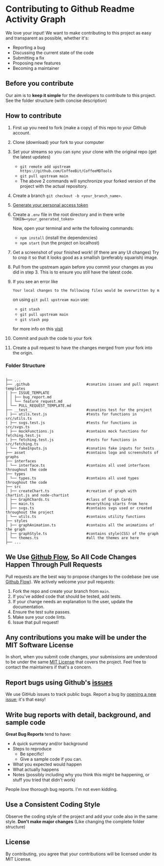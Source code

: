 # Contributing to Github Readme Activity Graph

We love your input! We want to make contributing to this project as easy and transparent as possible, whether it's:

- Reporting a bug
- Discussing the current state of the code
- Submitting a fix
- Proposing new features
- Becoming a maintainer

## Before you contribute

Our aim is to **keep it simple** for the developers to contribute to this project. See the folder structure (with concise description)

## How to contribute

1. First up you need to fork (make a copy) of this repo to your Github account.

2. Clone (download) your fork to your computer

3. Set your streams so you can sync your clone with the original repo (get the latest updates)

   - `git remote add upstream https://github.com/CoffeeBit/CoffeeMDTools`
   - `git pull upstream main`
   - The above 2 commands will synchronize your forked version of the project with the actual repository.

4. Create a branch `git checkout -b <your_branch_name>`.

5. [Generate your personal access token](https://github.com/settings/tokens)

6. Create a `.env` file in the root directory and in there write  
   `TOKEN=<your_generated_token>`

   Now, open your terminal and write the following commands:

   - `npm install` (install the dependencies)
   - `npm start` (run the project on localhost)

7. Get a screenshot of your finished work! (if there are any UI changes) Try to crop it so that it looks good as a smallish (preferably squarish) image.

8. Pull from the upstream again before you commit your changes as you did in step 3. This is to ensure you still have the latest code.

9. If you see an error like

   ```md
   Your local changes to the following files would be overwritten by merge. Please commit your changes or stash them before you merge
   ```

   on using `git pull upstream main` use:

   - `git stash`
   - `git pull upstream main`
   - `git stash pop`

   for more info on this [visit](https://bluecast.tech/blog/git-stash/)

10. Commit and push the code to your fork

11. Create a pull request to have the changes merged from your fork into the origin.

### Folder Structure

```

├── ...
├── .github                          #conatins issues and pull request templates
│ ├── ISSUE_TEMPLATE
│ │ ├── bug_report.md
│ │ └── feature_request.md
│ └── PULL_REQUEST_TEMPLATE.md
├── __test__                         #conatins test for the project
│ ├── utils.test.js                  #tests for functions in src/utils.ts
│ ├── svgs.test.js                   #tests for functions in src/svgs.ts
│ ├── mockFunctions.js               #contains mock functions for fetching.test.js
│ ├── fetching.test.js               #tests for functions in src/fetching.ts
│ └── fakeInputs.js                  #conatins fake inputs for tests
├── asset                            #contains logo and screenshots of graphs
├── interfaces
│ └── interface.ts                   #contains all used interfaces throughout the code
├── types
│ └── types.ts                       #contains all used types throughout the code
├── src
│ ├── createChart.ts                 #creation of graph with chartist.js and node-chartist
│ ├── GraphChards.ts                 #class of Graph Cards
│ ├── main.ts                        #everything starts from here
│ ├── svgs.ts                        #contains svgs used or created throughout the project
│ └── utils.ts                       #contains utility functions
├── styles
│ ├── graphAnimation.ts              #contains all the animations of the graph
│ ├── graphStyle.ts                  #contains style(CSS) of the graph
│ └── themes.ts                      #all the themes are here
├── ...

```

## We Use [Github Flow](https://guides.github.com/introduction/flow/index.html), So All Code Changes Happen Through Pull Requests

Pull requests are the best way to propose changes to the codebase (we use [Github Flow](https://guides.github.com/introduction/flow/index.html)). We actively welcome your pull requests:

1. Fork the repo and create your branch from `main`.
2. If you've added code that should be tested, add tests.
3. If your change needs an explanation to the user, update the documentation.
4. Ensure the test suite passes.
5. Make sure your code lints.
6. Issue that pull request!

## Any contributions you make will be under the MIT Software License

In short, when you submit code changes, your submissions are understood to be under the same [MIT License](http://choosealicense.com/licenses/mit/) that covers the project. Feel free to contact the maintainers if that's a concern.

## Report bugs using Github's [issues](../../issues)

We use GitHub issues to track public bugs. Report a bug by [opening a new issue](../../issues); it's that easy!

## Write bug reports with detail, background, and sample code

**Great Bug Reports** tend to have:

- A quick summary and/or background
- Steps to reproduce
  - Be specific!
  - Give a sample code if you can.
- What you expected would happen
- What actually happens
- Notes (possibly including why you think this might be happening, or stuff you tried that didn't work)

People _love_ thorough bug reports. I'm not even kidding.

## Use a Consistent Coding Style

Observe the coding style of the project and add your code also in the same style.
**Don't make major changes** (Like changing the complete folder structure)

## License

By contributing, you agree that your contributions will be licensed under its MIT License.
